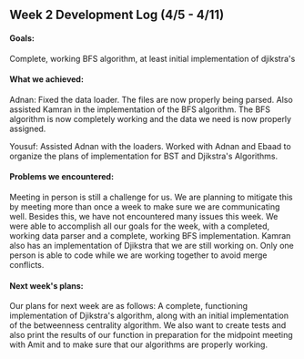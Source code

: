 ## Week 2 Development Log (4/5 - 4/11)

#### Goals: 
Complete, working BFS algorithm, at least initial implementation of djikstra's

#### What we achieved: 
Adnan: Fixed the data loader. The files are now properly being parsed. Also assisted Kamran in the implementation of the BFS algorithm. The BFS algorithm is now completely working and the data we need is now properly assigned.

Yousuf: Assisted Adnan with the loaders. Worked with Adnan and Ebaad to organize the plans of implementation for BST and Djikstra's Algorithms.

#### Problems we encountered:
Meeting in person is still a challenge for us. We are planning to mitigate this by meeting more than once a week to make sure we are communicating well. Besides this, we have not encountered many issues this week. We were able to accomplish all our goals for the week, with a completed, working data parser and a complete, working BFS implementation. Kamran also has an implementation of Djikstra that we are still working on. Only one person is able to code while we are working together to avoid merge conflicts.

#### Next week's plans:
Our plans for next week are as follows: A complete, functioning implementation of Djikstra's algorithm, along with an initial implementation of the betweenness centrality algorithm. We also want to create tests and also print the results of our function in preparation for the midpoint meeting with Amit and to make sure that our algorithms are properly working.
